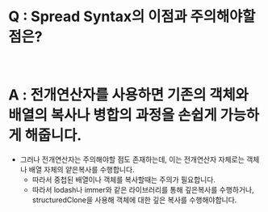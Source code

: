 # Q : Spread Syntax의 이점과 주의해야할 점은?

<br />

# A : 전개연산자를 사용하면 기존의 객체와 배열의 복사나 병합의 과정을 손쉽게 가능하게 해줍니다.

- 그러나 전개연산자는 주의해야할 점도 존재하는데, 이는 전개연산자 자체로는 객체나 배열 자체의 얕은복사를 수행합니다.
  - 따라서 중첩된 배열이나 객체를 복사할때는 주의가 필요합니다.
  - 따라서 lodash나 immer와 같은 라이브러리를 통해 깊은복사를 수행하거나, structuredClone을 사용해 객체에 대한 깊은 복사를 수행해야합니다.
